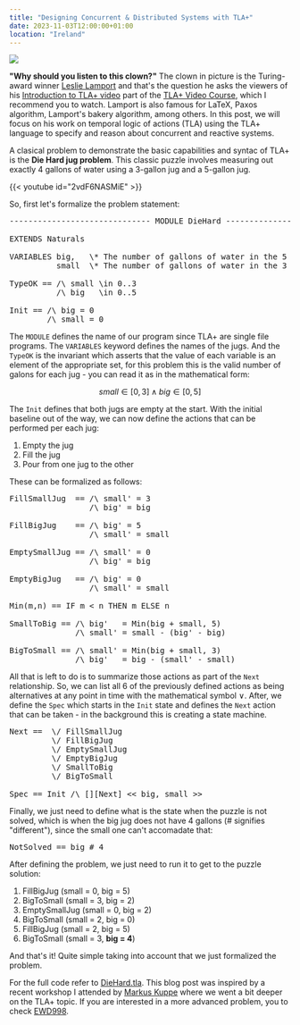 ```yaml
---
title: "Designing Concurrent & Distributed Systems with TLA+"
date: 2023-11-03T12:00:00+01:00
location: "Ireland"
---
```


![](/image/leslielamport.png)

**"Why should you listen to this clown?"** The clown in picture is the Turing-award winner [Leslie Lamport](https://lamport.azurewebsites.net/) and that's the question he asks the viewers of his [Introduction to TLA+ video](https://lamport.azurewebsites.net/video/intro.html) part of the [TLA+ Video Course](https://lamport.azurewebsites.net/video/videos.html), which I recommend you to watch. Lamport is also famous for LaTeX, Paxos algorithm, Lamport's bakery algorithm, among others. In this post, we will focus on his work on temporal logic of actions (TLA) using the TLA+ language to specify and reason about concurrent and reactive systems. 

A clasical problem to demonstrate the basic capabilities and syntac of TLA+ is the **Die Hard jug problem**. This classic puzzle involves measuring out exactly 4 gallons of water using a 3-gallon jug and a 5-gallon jug. 

{{< youtube id="2vdF6NASMiE" >}}

So, first let's formalize the problem statement:

<pre>
------------------------------ MODULE DieHard ------------------------------- 

EXTENDS Naturals

VARIABLES big,   \* The number of gallons of water in the 5 gallon jug.
          small  \* The number of gallons of water in the 3 gallon jug.

TypeOK == /\ small \in 0..3 
          /\ big   \in 0..5

Init == /\ big = 0 
        /\ small = 0
</pre>

The ``MODULE`` defines the name of our program since TLA+ are single file programs. The ``VARIABLES`` keyword defines the names of the jugs. And the ``TypeOK`` is the invariant which asserts that the value of each variable is an element of the appropriate set, for this problem this is the valid number of galons for each jug - you can read it as in the mathematical form: 

$$small\in[0,3] \land big\in[0,5]$$

The ``Init`` defines that both jugs are empty at the start. With the initial baseline out of the way, we can now define the actions that can be performed per each jug:

1. Empty the jug
2. Fill the jug
3. Pour from one jug to the other

These can be formalized as follows:

<pre>
FillSmallJug  == /\ small' = 3 
                 /\ big' = big

FillBigJug    == /\ big' = 5 
                 /\ small' = small

EmptySmallJug == /\ small' = 0 
                 /\ big' = big

EmptyBigJug   == /\ big' = 0 
                 /\ small' = small

Min(m,n) == IF m < n THEN m ELSE n

SmallToBig == /\ big'   = Min(big + small, 5)
              /\ small' = small - (big' - big)

BigToSmall == /\ small' = Min(big + small, 3) 
              /\ big'   = big - (small' - small)
</pre>

All that is left to do is to summarize those actions as part of the ``Next`` relationship. So, we can list all 6 of the previously defined actions as being alternatives at any point in time with the mathematical symbol $\lor$. After, we define the ``Spec`` which starts in the ``Init`` state and defines the ``Next`` action that can be taken - in the background this is creating a state machine. 

<pre>
Next ==  \/ FillSmallJug 
         \/ FillBigJug    
         \/ EmptySmallJug 
         \/ EmptyBigJug    
         \/ SmallToBig
         \/ BigToSmall

Spec == Init /\ [][Next]_<< big, small >>
</pre>

Finally, we just need to define what is the state when the puzzle is not solved, which is when the big jug does not have 4 gallons (# signifies "different"), since the small one can't accomadate that:

<pre>
NotSolved == big # 4
</pre>

After defining the problem, we just need to run it to get to the puzzle solution:

1. FillBigJug (small = 0, big = 5)
2. BigToSmall (small = 3, big = 2)
3. EmptySmallJug (small = 0, big = 2)
4. BigToSmall (small = 2, big = 0)
5. FillBigJug (small = 2, big = 5)
6. BigToSmall (small = 3, **big = 4**)

And that's it! Quite simple taking into account that we just formalized the problem.

For the full code refer to [DieHard.tla](https://github.com/jameshfisher/tlaplus/blob/master/examples/DieHard/DieHard.tla). This blog post was inspired by a recent workshop I attended by [Markus Kuppe](https://github.com/lemmy) where we went a bit deeper on the TLA+ topic. If you are interested in a more advanced problem, you to check [EWD998](https://lynshi.github.io/posts/understanding-ewd998/).
